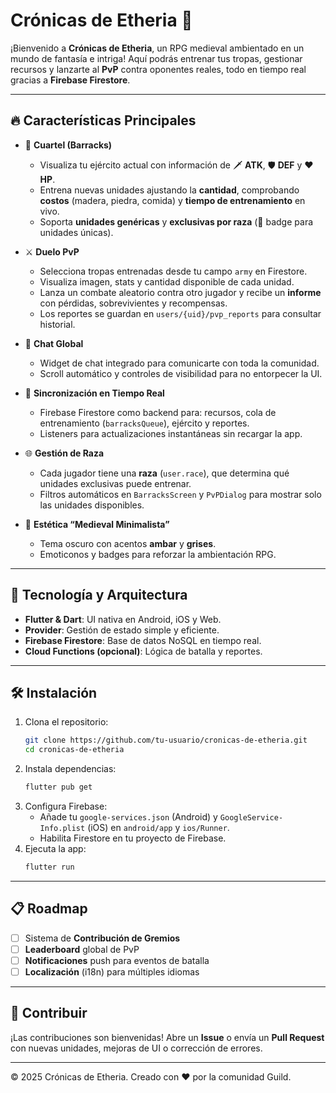 # Crónicas de Etheria 🏰

¡Bienvenido a **Crónicas de Etheria**, un RPG medieval ambientado en un mundo de fantasía e intriga! Aquí podrás entrenar tus tropas, gestionar recursos y lanzarte al **PvP** contra oponentes reales, todo en tiempo real gracias a **Firebase Firestore**.

---

## 🔥 Características Principales

- 🏰 **Cuartel (Barracks)**
  - Visualiza tu ejército actual con información de 🗡️ **ATK**, 🛡️ **DEF** y ❤️ **HP**.
  - Entrena nuevas unidades ajustando la **cantidad**, comprobando **costos** (madera, piedra, comida) y **tiempo de entrenamiento** en vivo.
  - Soporta **unidades genéricas** y **exclusivas por raza** (🔱 badge para unidades únicas).

- ⚔️ **Duelo PvP**
  - Selecciona tropas entrenadas desde tu campo `army` en Firestore.
  - Visualiza imagen, stats y cantidad disponible de cada unidad.
  - Lanza un combate aleatorio contra otro jugador y recibe un **informe** con pérdidas, sobrevivientes y recompensas.
  - Los reportes se guardan en `users/{uid}/pvp_reports` para consultar historial.

- 💬 **Chat Global**
  - Widget de chat integrado para comunicarte con toda la comunidad.
  - Scroll automático y controles de visibilidad para no entorpecer la UI.

- 🔄 **Sincronización en Tiempo Real**
  - Firebase Firestore como backend para: recursos, cola de entrenamiento (`barracksQueue`), ejército y reportes.
  - Listeners para actualizaciones instantáneas sin recargar la app.

- 🌐 **Gestión de Raza**
  - Cada jugador tiene una **raza** (`user.race`), que determina qué unidades exclusivas puede entrenar.
  - Filtros automáticos en `BarracksScreen` y `PvPDialog` para mostrar solo las unidades disponibles.

- 🎨 **Estética “Medieval Minimalista”**
  - Tema oscuro con acentos **ambar** y **grises**.
  - Emoticonos y badges para reforzar la ambientación RPG.

---

## 🚀 Tecnología y Arquitectura

- **Flutter & Dart**: UI nativa en Android, iOS y Web.
- **Provider**: Gestión de estado simple y eficiente.
- **Firebase Firestore**: Base de datos NoSQL en tiempo real.
- **Cloud Functions (opcional)**: Lógica de batalla y reportes.

---

## 🛠️ Instalación

1. Clona el repositorio:
   ```bash
   git clone https://github.com/tu-usuario/cronicas-de-etheria.git
   cd cronicas-de-etheria
   ```
2. Instala dependencias:
   ```bash
   flutter pub get
   ```
3. Configura Firebase:
   - Añade tu `google-services.json` (Android) y `GoogleService-Info.plist` (iOS) en `android/app` y `ios/Runner`.
   - Habilita Firestore en tu proyecto de Firebase.
4. Ejecuta la app:
   ```bash
   flutter run
   ```

---

## 📋 Roadmap

- [ ] Sistema de **Contribución de Gremios**
- [ ] **Leaderboard** global de PvP
- [ ] **Notificaciones** push para eventos de batalla
- [ ] **Localización** (i18n) para múltiples idiomas

---

## 🤝 Contribuir

¡Las contribuciones son bienvenidas! Abre un **Issue** o envía un **Pull Request** con nuevas unidades, mejoras de UI o corrección de errores.

---

© 2025 Crónicas de Etheria. Creado con ❤️ por la comunidad Guild.

